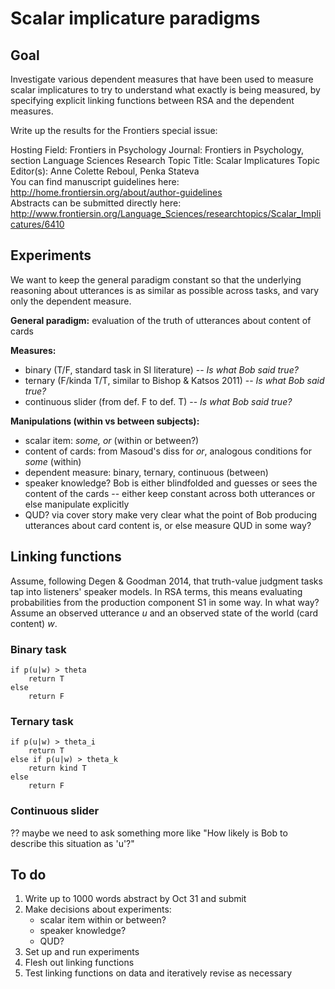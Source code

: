 # Scalar implicature paradigms

## Goal

Investigate various dependent measures that have been used to measure scalar implicatures to try to understand what exactly is being measured, by specifying explicit linking functions between RSA and the dependent measures.

Write up the results for the Frontiers special issue:

Hosting Field: Frontiers in Psychology   Journal: Frontiers in Psychology, section Language Sciences   Research Topic Title: Scalar Implicatures  Topic Editor(s): Anne Colette Reboul, Penka Stateva  
You can find manuscript guidelines here:   http://home.frontiersin.org/about/author-guidelines  
Abstracts can be submitted directly here:   http://www.frontiersin.org/Language_Sciences/researchtopics/Scalar_Implicatures/6410  

## Experiments

We want to keep the general paradigm constant so that the underlying reasoning about utterances is as similar as possible across tasks, and vary only the dependent measure. 

**General paradigm:** evaluation of the truth of utterances about content of cards

**Measures:** 
- binary (T/F, standard task in SI literature) -- *Is what Bob said true?*
- ternary (F/kinda T/T, similar to Bishop & Katsos 2011) -- *Is what Bob said true?*
- continuous slider (from def. F to def. T) -- *Is what Bob said true?*

**Manipulations (within vs between subjects):**
- scalar item: *some, or* (within or between?)
- content of cards: from Masoud's diss for *or*, analogous conditions for *some* (within)
- dependent measure: binary, ternary, continuous (between)
- speaker knowledge? Bob is either blindfolded and guesses or sees the content of the cards -- either keep constant across both utterances or else manipulate explicitly
- QUD? via cover story make very clear what the point of Bob producing utterances about card content is, or else measure QUD in some way?

## Linking functions

Assume, following Degen & Goodman 2014, that truth-value judgment tasks tap into listeners' speaker models. In RSA terms, this means evaluating probabilities from the production component S1 in some way. In what way? Assume an observed utterance *u* and an observed state of the world (card content) *w*.

### Binary task
```
if p(u|w) > theta
	return T
else 
	return F
```			

### Ternary task
```
if p(u|w) > theta_i
	return T
else if p(u|w) > theta_k
	return kind T
else
	return F
```

### Continuous slider

?? maybe we need to ask something more like "How likely is Bob to describe this situation as 'u'?"

## To do

1. Write up to 1000 words abstract by Oct 31 and submit
2. Make decisions about experiments: 
	- scalar item within or between? 
	- speaker knowledge? 
	- QUD?
3. Set up and run experiments
4. Flesh out linking functions
5. Test linking functions on data and iteratively revise as necessary
